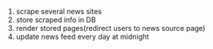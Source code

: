 1. scrape several news sites
2. store scraped info in DB
3. render stored pages(redirect users to news source page)
4. update news feed every day at midnight

